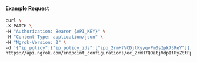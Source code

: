 <!-- Code generated for API Clients. DO NOT EDIT. -->
#### Example Request
```bash
curl \
-X PATCH \
-H "Authorization: Bearer {API_KEY}" \
-H "Content-Type: application/json" \
-H "Ngrok-Version: 2" \
-d '{"ip_policy":{"ip_policy_ids":["ipp_2rmH7VCDjtKyyqvPm0sIpk73ReY"]}}' \
https://api.ngrok.com/endpoint_configurations/ec_2rmH7QOatjVdpItRyZttRpcNMka
